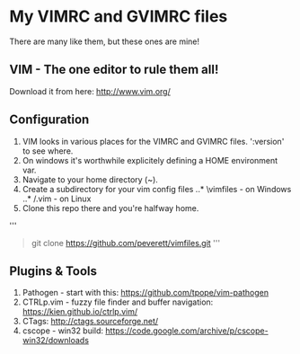 # My VIMRC and GVIMRC files

There are many like them, but these ones are mine!

## VIM - The one editor to rule them all!

Download it from here: http://www.vim.org/

## Configuration

1. VIM looks in various places for the VIMRC and GVIMRC files. ':version' to see
   where.
2. On windows it's worthwhile explicitely defining a HOME environment var.
3. Navigate to your home directory (~).
4. Create a subdirectory for your vim config files
..* \vimfiles - on Windows
..* /.vim - on Linux
5. Clone this repo there and you're halfway home. 

'''
> git clone https://github.com/peverett/vimfiles.git 
'''

## Plugins & Tools

1. Pathogen - start with this: https://github.com/tpope/vim-pathogen
2. CTRLp.vim - fuzzy file finder and buffer navigation: https://kien.github.io/ctrlp.vim/
3. CTags: http://ctags.sourceforge.net/
3. cscope - win32 build: https://code.google.com/archive/p/cscope-win32/downloads


